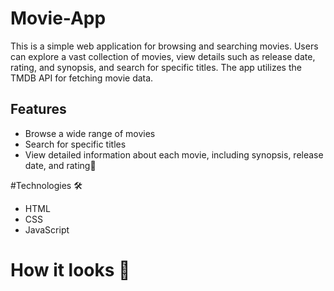 # Movie-App
This is a simple web application for browsing and searching movies. Users can explore a vast collection of movies, view details such as release date, rating, and synopsis, and search for specific titles. The app utilizes the TMDB API for fetching movie data.

## Features
- Browse a wide range of movies
- Search for specific titles
- View detailed information about each movie, including synopsis, release date, and rating🎥


#Technologies 🛠️
* HTML
* CSS
* JavaScript
  
# How it looks 👀
